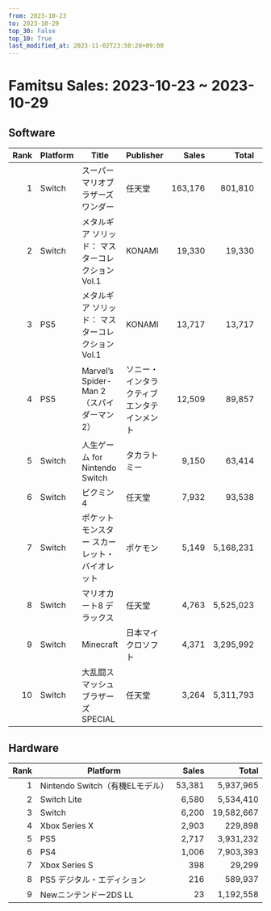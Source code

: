 ```yaml
---
from: 2023-10-23
to: 2023-10-29
top_30: False
top_10: True
last_modified_at: 2023-11-02T23:50:28+09:00
---
```

# Famitsu Sales: 2023-10-23 ~ 2023-10-29
## Software
| Rank | Platform | Title | Publisher | Sales | Total | Rate | New |
| -: | -- | -- | -- | -: | -: | -: | -- |
| 1 | Switch | スーパーマリオブラザーズ ワンダー | 任天堂 | 163,176 | 801,810 |  |  |
| 2 | Switch | メタルギア ソリッド： マスターコレクション Vol.1 | KONAMI | 19,330 | 19,330 |  | **New** |
| 3 | PS5 | メタルギア ソリッド： マスターコレクション Vol.1 | KONAMI | 13,717 | 13,717 |  | **New** |
| 4 | PS5 | Marvel’s Spider-Man 2（スパイダーマン2） | ソニー・インタラクティブエンタテインメント | 12,509 | 89,857 |  |  |
| 5 | Switch | 人生ゲーム for Nintendo Switch | タカラトミー | 9,150 | 63,414 |  |  |
| 6 | Switch | ピクミン4 | 任天堂 | 7,932 | 93,538 |  |  |
| 7 | Switch | ポケットモンスター スカーレット・バイオレット | ポケモン | 5,149 | 5,168,231 |  |  |
| 8 | Switch | マリオカート8 デラックス | 任天堂 | 4,763 | 5,525,023 |  |  |
| 9 | Switch | Minecraft | 日本マイクロソフト | 4,371 | 3,295,992 |  |  |
| 10 | Switch | 大乱闘スマッシュブラザーズ SPECIAL | 任天堂 | 3,264 | 5,311,793 |  |  |

## Hardware
| Rank | Platform | Sales | Total |
| -: | -- | -: | -: |
| 1 | Nintendo Switch（有機ELモデル） | 53,381 | 5,937,965 |
| 2 | Switch Lite | 6,580 | 5,534,410 |
| 3 | Switch | 6,200 | 19,582,667 |
| 4 | Xbox Series X | 2,903 | 229,898 |
| 5 | PS5 | 2,717 | 3,931,232 |
| 6 | PS4 | 1,006 | 7,903,393 |
| 7 | Xbox Series S | 398 | 29,299 |
| 8 | PS5 デジタル・エディション | 216 | 589,937 |
| 9 | Newニンテンドー2DS LL | 23 | 1,192,558 |